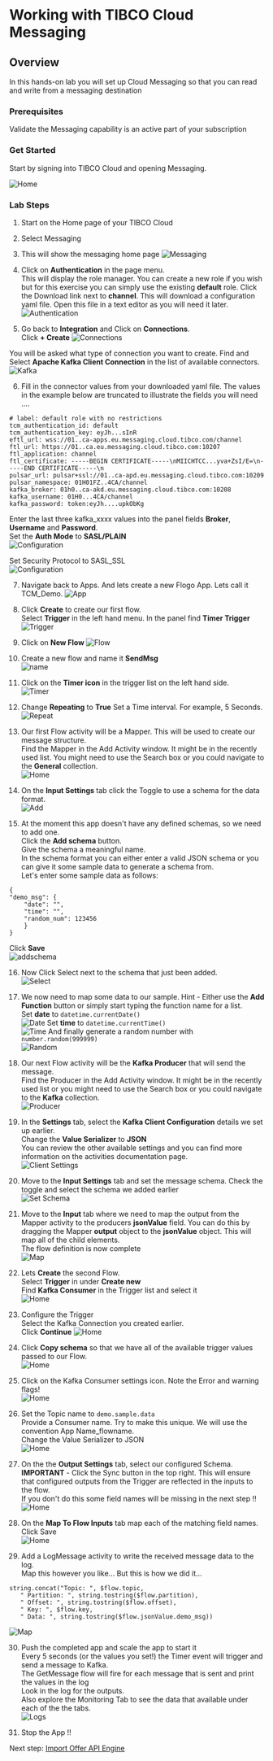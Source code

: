 # Working with TIBCO Cloud Messaging

## Overview
In this hands-on lab you will set up Cloud Messaging so that you can read and write from a messaging destination

### Prerequisites
Validate the Messaging capability is an active part of your subscription
### Get Started

Start by signing into TIBCO Cloud and opening Messaging.

![Home](images/Msg1.png "Home")

### Lab Steps
1)	Start on the Home page of your TIBCO Cloud
2)	Select Messaging
3) This will show the messaging home page
![Messaging](images/Msg2.png "Messaging Home")

4) Click on **Authentication** in the page menu.  
This will display the role manager. You can create a new role if you wish but for this exercise you can simply use the existing **default** role. Click the Download link next to **channel**. This will download a configuration yaml file. Open this file in a text editor as you will need it later.
![Authentication](images/Msg3.png "Authentication")

5) Go back to **Integration** and Click on **Connections**.  
Click **+ Create** 
![Connections](images/Msg4.png "Connections")

You will be asked what type of connection you want to create. Find and Select **Apache Kafka Client Connection** in the list of available connectors.  
![Kafka](images/Msg6.png "Kafka Client Connection")

6) Fill in the connector values from your downloaded yaml file. The values in the example below are truncated to illustrate the fields you will need ....
```
# label: default role with no restrictions
tcm_authentication_id: default
tcm_authentication_key: eyJh...sInR
eftl_url: wss://01..ca-apps.eu.messaging.cloud.tibco.com/channel
ftl_url: https://01..ca.eu.messaging.cloud.tibco.com:10207
ftl_application: channel
ftl_certificate: -----BEGIN CERTIFICATE-----\nMIICHTCC...yva+ZsI/E=\n-----END CERTIFICATE-----\n
pulsar_url: pulsar+ssl://01..ca-apd.eu.messaging.cloud.tibco.com:10209
pulsar_namespace: 01H01FZ..4CA/channel
kafka_broker: 01h0..ca-akd.eu.messaging.cloud.tibco.com:10208
kafka_username: 01H0...4CA/channel
kafka_password: token:eyJh....upkObKg
```
Enter the last three kafka_xxxx values into the  panel fields **Broker**, **Username** and **Password**.  
Set the **Auth Mode** to **SASL/PLAIN**  
![Configuration](images/Msg7.png "Configuration")

Set Security Protocol to SASL_SSL  
![Configuration](images/Msg8.png "Configuration")

7)  Navigate back to Apps. And lets create a new Flogo App. Lets call it TCM_Demo.
![App](images/Msg9.png "New App")

8)  Click **Create** to create our first flow.  
Select **Trigger** in the left hand menu. In the panel find **Timer Trigger**
![Trigger](images/Msg10.png "Select Trigger")

9)  Click on **New Flow**
![Flow](images/Msg11.png "Add new Flow")

10)  Create a new flow and name it **SendMsg**  
![name](images/Msg12.png "Name it")

11)  Click on the **Timer icon** in the trigger list on the left hand side.  
![Timer](images/Msg13.png "Configure Timer")

12)  Change **Repeating** to **True**
Set a Time interval. For example, 5 Seconds.  
![Repeat](images/Msg14.png "Set time interval")

13) Our first Flow activity will be a Mapper. This will be used to create our message structure.  
Find the Mapper in the Add Activity window. It might be in the recently used list. You might need to use the Search box or you could navigate to the **General** collection.  
![Home](images/Msg15.png "Home")

14)  On the **Input Settings** tab click the Toggle to use a schema for the data format.  
![Add](images/Msg16.png "Add Mapper")

15)  At the moment this app doesn't have any defined schemas, so we need to add one.  
Click the **Add schema** button.   
Give the schema a meaningful name.  
In the schema format you can either enter a valid JSON schema or you can give it some sample data to generate a schema from.  
Let's enter some sample data as follows:
```
{
"demo_msg": {
	"date": "",
	"time":	"",
	"random_num": 123456
	}
}
```
Click **Save**  
![addschema](images/Msg17.png "Create new schema")

16)  Now Click Select next to the schema that just been added.  
![Select](images/Msg18.png "Select schema")

17)  We now need to map some data to our sample.
Hint - Either use the **Add Function** button or simply start typing the function name for a list.  
Set **date** to `datetime.currentDate()`  
![Date](images/Msg19.png "Date")
Set **time** to `datetime.currentTime()`  
![Time](images/Msg20.png "Time")
And finally generate a random number with `number.random(999999)`  
![Random](images/Msg21.png "Random")

18) Our next Flow activity will be the **Kafka Producer** that will send the message.  
Find the Producer in the Add Activity window. It might be in the recently used list or you might need to use the Search box or you could navigate to the **Kafka** collection.  
![Producer](images/Msg22.png "Producer")

19)  In the **Settings** tab, select the **Kafka Client Configuration** details we set up earlier.  
Change the **Value Serializer** to **JSON**  
You can review the other available settings and you can find more information on the activities documentation page.  
![Client Settings](images/Msg23.png "Client settings")

20)  Move to the **Input Settings** tab and set the message schema. Check the toggle and select the schema we added earlier  
![Set Schema](images/Msg24.png "Set Schema")

21) Move to the **Input** tab where we need to map the output from the Mapper activity to the producers **jsonValue** field. You can do this by dragging the Mapper **output** object to the **jsonValue** object. This will map all of the child elements.  
The flow definition is now complete  
![Map](images/Msg25.png "Map")

22)  Lets **Create** the second Flow.  
Select **Trigger** in under **Create new**  
Find **Kafka Consumer** in the Trigger list and select it  
![Home](images/Msg26.png "Home")

23)  Configure the Trigger  
Select the Kafka Connection you created earlier.   
Click **Continue**
![Home](images/Msg27.png "Home")

24)  Click **Copy schema** so that we have all of the available trigger values passed to our Flow.  
![Home](images/Msg28.png "Home")

25)  Click on the Kafka Consumer settings icon. Note the Error and warning flags!  
![Home](images/Msg29.png "Home")

26)  Set the Topic name to `demo.sample.data`  
Provide a Consumer name. Try to make this unique. We will use the convention App Name_flowname.  
Change the Value Serializer to JSON  
![Home](images/Msg30.png "Home")

27)  On the the **Output Settings** tab, select our configured Schema.  
**IMPORTANT** - Click the Sync button in the top right. This will ensure that configured outputs from the Trigger are reflected in the inputs to the flow.  
If you don't do this some field names will be missing in the next step !!  
![Home](images/Msg31.png "Home")

28)  On the **Map To Flow Inputs** tab map each of the matching field names.  
Click Save  
![Home](images/Msg32.png "Home")

29)  Add a LogMessage activity to write the received message data to the log.  
Map this however you like... But this is how we did it...  
```
string.concat("Topic: ", $flow.topic,
   " Partition: ", string.tostring($flow.partition),
   " Offset: ", string.tostring($flow.offset),
   " Key: ", $flow.key,
   " Data: ", string.tostring($flow.jsonValue.demo_msg))
```  
![Map](images/Msg33.png "Map")

30) Push the completed app and scale the app to start it  
Every 5 seconds (or the values you set!) the Timer event will trigger and send a message to Kafka.  
The GetMessage flow will fire for each message that is sent and print the values in the log  
Look in the log for the outputs.  
Also explore the Monitoring Tab to see the data that available under each of the the tabs.  
![Logs](images/Msg34.png "Logs")

32)  Stop the App !! 


Next step: [Import Offer API Engine](5.TCE.md)